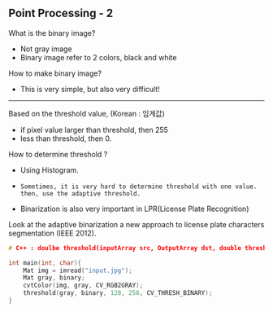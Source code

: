 ## Point Processing - 2

What is the binary image?

- Not gray image
- Binary image refer to 2 colors, black and white

How to make binary image?

* This is very simple, but also very difficult!



---

Based on the threshold value, (Korean : 임계값)

* if pixel value larger than threshold, then 255
* less than threshold, then 0.

How to determine threshold ?

* Using Histogram. 

* `Sometimes, it is very hard to determine threshold with one value. then, use the adaptive threshold.`

* Binarization is also very important in LPR(License Plate Recognition)

Look at the adaptive binarization a new approach to license plate characters segmentation (IEEE 2012).

```c++
# C++ : doulbe threshold(inputArray src, OutputArray dst, double thresh, double maxval, int type)

int main(int, char){
    Mat img = imread("input.jpg");
    Mat gray, binary;
    cvtColor(img, gray, CV_RGB2GRAY);
    threshold(gray, binary, 128, 256, CV_THRESH_BINARY);
}
```

